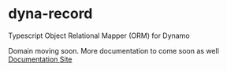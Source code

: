 # dyna-record

Typescript Object Relational Mapper (ORM) for Dynamo

Domain moving soon. More documentation to come soon as well
[Documentation Site](https://dyna-record.com/)
